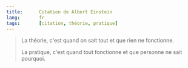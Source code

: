 ```yaml
--- 
title:      Citation de Albert Einstein  
lang:       fr 
tags:       [citation, théorie, pratique]
---
```


> La théorie, c'est quand on sait tout et que rien ne fonctionne.
>
> La pratique, c'est quand tout fonctionne et que personne ne sait pourquoi.
